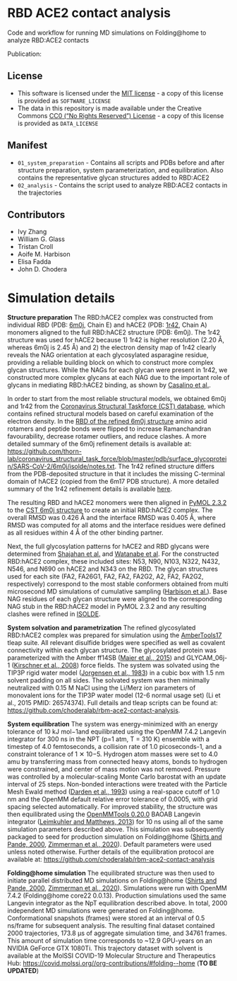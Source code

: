 # RBD ACE2 contact analysis
Code and workflow for running MD simulations on Folding@home to analyze RBD:ACE2 contacts

Publication: 

## License
* This software is licensed under the [MIT license](https://opensource.org/licenses/MIT) - a copy of this license is provided as `SOFTWARE_LICENSE`
* The data in this repository is made available under the Creative Commons [CC0 (“No Rights Reserved”) License](https://creativecommons.org/share-your-work/public-domain/cc0/) - a copy of this license is provided as `DATA_LICENSE`

## Manifest

* `01_system_preparation` - Contains all scripts and PDBs before and after structure preparation, system parameterization, and equilibration. Also contains the representative glycan structures added to RBD:ACE2
* `02_analysis` - Contains the script used to analyze RBD:ACE2 contacts in the trajectories

## Contributors

* Ivy Zhang
* William G. Glass
* Tristan Croll
* Aoife M. Harbison
* Elisa Fadda
* John D. Chodera

# Simulation details

**Structure preparation**
The RBD:hACE2 complex was constructed from individual RBD (PDB: [6m0j](https://www.rcsb.org/structure/6M0J), Chain E) and hACE2 (PDB: [1r42](https://www.rcsb.org/structure/1R42), Chain A) monomers aligned to the full RBD:hACE2 structure (PDB: 6m0j). The 1r42 structure was used for hACE2 because 1) 1r42 is higher resolution (2.20 Å, whereas 6m0j is 2.45 Å) and 2) the electron density map of 1r42 clearly reveals the NAG orientation at each glycosylated asparagine residue, providing a reliable building block on which to construct more complex glycan structures. While the NAGs for each glycan were present in 1r42, we constructed more complex glycans at each NAG due to the important role of glycans in mediating RBD:hACE2 binding, as shown by [Casalino et al.](https://doi.org/10.1021/acscentsci.0c01056). 

In order to start from the most reliable structural models, we obtained 6m0j and 1r42 from the [Coronavirus Structural Taskforce (CST) database](https://github.com/thorn-lab/coronavirus_structural_task_force), which contains refined structural models based on careful examination of the electron density. In the [RBD of the refined 6m0j structure](https://github.com/thorn-lab/coronavirus_structural_task_force/blob/master/pdb/surface_glycoprotein/SARS-CoV-2/6m0j) amino acid rotamers and peptide bonds were flipped to increase Ramanchandran favourability, decrease rotamer outliers, and reduce clashes. A more detailed summary of the 6m0j refinement details is available at: https://github.com/thorn-lab/coronavirus_structural_task_force/blob/master/pdb/surface_glycoprotein/SARS-CoV-2/6m0j/isolde/notes.txt. The 1r42 refined structure differs from the PDB-deposited structure in that it includes the missing C-terminal domain of hACE2 (copied from the 6m17 PDB structure). A more detailed summary of the 1r42 refinement details is available [here](https://github.com/thorn-lab/coronavirus_structural_task_force/blob/master/pdb/surface_glycoprotein/SARS-CoV-2/6m0j/isolde/notes.txt).

The resulting RBD and hACE2 monomers were then aligned in [PyMOL 2.3.2](http://pymol.org) to the [CST 6m0j structure](https://github.com/thorn-lab/coronavirus_structural_task_force/tree/master/pdb/surface_glycoprotein/SARS-CoV-2/6m0j) to create an initial RBD:hACE2 complex. The overall RMSD was 0.426 Å and the interface RMSD was 0.405 Å, where RMSD was computed for all atoms and the interface residues were defined as all residues within 4 Å of the other binding partner.

Next, the full glycosylation patterns for hACE2 and RBD glycans were determined from [Shajahan et al.](http://dx.doi.org/10.1093/glycob/cwaa101) and [Watanabe et al](https://doi.org/10.1126/science.abb9983). For the constructed RBD:hACE2 complex, these included sites: N53, N90, N103, N322, N432, N546, and N690 on hACE2 and N343 on the RBD. The glycan structures used for each site (FA2, FA26G1, FA2, FA2, FA2G2, A2, FA2, FA2G2, respectively) correspond to the most stable conformers obtained from multi microsecond MD simulations of cumulative sampling ([Harbison et al.](https://pubmed.ncbi.nlm.nih.gov/30325416/)). Base NAG residues of each glycan structure were aligned to the corresponding NAG stub in the RBD:hACE2 model in PyMOL 2.3.2 and any resulting clashes were refined in [ISOLDE](https://isolde.cimr.cam.ac.uk/).

**System solvation and parametrization**
The refined glycosylated RBD:hACE2 complex was prepared for simulation using the [AmberTools17](https://ambermd.org/AmberTools.php) tleap suite. All relevant disulfide bridges were specified as well as covalent connectivity within each glycan structure. The glycosylated protein was parameterized with the Amber ff14SB ([Maier et al., 2015](https://doi.org/10.1021/acs.jctc.5b00255)) and GLYCAM_06j-1 ([Kirschner et al., 2008](https://doi.org/10.1002/jcc.20820)) force fields. The system was solvated using the TIP3P rigid water model ([Jorgensen et al., 1983](https://doi.org/10.1063/1.445869)) in a cubic box with 1.5 nm solvent padding on all sides. The solvated system was then minimally neutralized with 0.15 M NaCl using the Li/Merz ion parameters of monovalent ions for the TIP3P water model (12-6 normal usage set) (Li et al., 2015 PMID: 26574374). Full details and tleap scripts can be found at: https://github.com/choderalab/rbm-ace2-contact-analysis.

**System equilibration**
The system was energy-minimized with an energy tolerance of 10 kJ mol−1and equilibrated using the OpenMM 7.4.2 Langevin integrator for 300 ns in the NPT (p=1 atm, T = 310 K) ensemble with a timestep of 4.0 femtoseconds, a collision rate of 1.0 picoseconds-1, and a constraint tolerance of 1 ✕ 10−5. Hydrogen atom masses were set to 4.0 amu by transferring mass from connected heavy atoms, bonds to hydrogen were constrained, and center of mass motion was not removed. Pressure was controlled by a molecular-scaling Monte Carlo barostat with an update interval of 25 steps. Non-bonded interactions were treated with the Particle Mesh Ewald method ([Darden et al., 1993](https://doi.org/10.1063/1.464397)) using a real-space cutoff of 1.0 nm and the OpenMM default relative error tolerance of 0.0005, with grid spacing selected automatically. For improved stability, the structure was then equilibrated using the [OpenMMTools 0.20.0](http://openmmtools.org) BAOAB Langevin integrator ([Leimkuhler and Matthews, 2013](https://aip.scitation.org/doi/10.1063/1.4802990)) for 10 ns using all of the same simulation parameters described above. This simulation was subsequently packaged to seed for production simulation on Folding@home ([Shirts and Pande, 2000](https://science.sciencemag.org/content/290/5498/1903.full), [Zimmerman et al., 2020](https://doi.org/10.1101/2020.06.27.175430)). Default parameters were used unless noted otherwise. Further details of the equilibration protocol are available at: https://github.com/choderalab/rbm-ace2-contact-analysis

**Folding@home simulation**
The equilibrated structure was then used to initiate parallel distributed MD simulations on Folding@home ([Shirts and Pande, 2000](https://science.sciencemag.org/content/290/5498/1903.full), [Zimmerman et al., 2020](https://doi.org/10.1101/2020.06.27.175430)). Simulations were run with OpenMM 7.4.2 (Folding@home core22 0.0.13). Production simulations used the same Langevin integrator as the NpT equilibration described above. In total, 2000 independent MD simulations were generated on Folding@home. Conformational snapshots (frames) were stored at an interval of 0.5 ns/frame for subsequent analysis. The resulting final dataset contained 2000 trajectories, 173.8 µs of aggregate simulation time, and 34761 frames. This amount of simulation time corresponds to ~12.9 GPU-years on an NVIDIA GeForce GTX 1080Ti. This trajectory dataset with solvent is available at the MolSSI COVID-19 Molecular Structure and Therapeutics Hub: https://covid.molssi.org//org-contributions/#folding--home (**TO BE UPDATED**)
